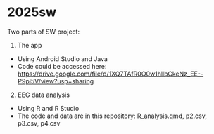# 2025sw

Two parts of SW project:

1. The app
- Using Android Studio and Java
- Code could be accessed here: https://drive.google.com/file/d/1XQ7TAfR0O0w1hllbCkeNz_EE--P9pl5V/view?usp=sharing

2. EEG data analysis
- Using R and R Studio
- The code and data are in this repository: R_analysis.qmd, p2.csv, p3.csv, p4.csv
